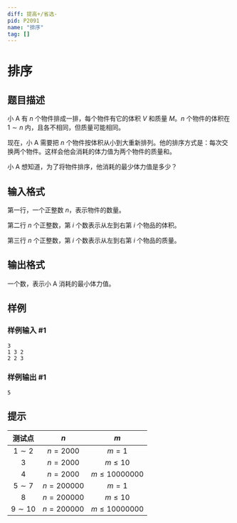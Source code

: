 ```yaml
---
diff: 提高+/省选-
pid: P2091
name: "排序"
tag: []
---
```

# 排序
## 题目描述

小 A 有 $n$ 个物件排成一排，每个物件有它的体积 $V$ 和质量 $M$。$n$ 个物件的体积在 $1 \sim n$ 内，且各不相同，但质量可能相同。

现在，小 A 需要把 $n$ 个物件按体积从小到大重新排列。他的排序方式是：每次交换两个物件。这样会他会消耗的体力值为两个物件的质量和。

小 A 想知道，为了将物件排序，他消耗的最少体力值是多少？
## 输入格式

第一行，一个正整数 $n$，表示物件的数量。

第二行 $n$ 个正整数，第 $i$ 个数表示从左到右第 $i$ 个物品的体积。

第三行 $n$ 个正整数，第 $i$ 个数表示从左到右第 $i$ 个物品的质量。
## 输出格式

一个数，表示小 A 消耗的最小体力值。

## 样例

### 样例输入 #1
```
3
1 3 2
2 2 3

```
### 样例输出 #1
```
5
```
## 提示

| 测试点 | $n$ | $m$ |
| :----------: | :----------: | :----------: |
| $1\sim 2$ | $n=2000$ | $m=1$ |
| $3$ | $n=2000$ | $m \leq 10$ |
| $4$ | $n=2000$ | $m \leq 10000000$ |
| $5\sim 7$ | $n=200000$ | $m=1$ |
| $8$ | $n=200000$ | $m \leq 10$ |
| $9\sim 10$ | $n=200000$ | $m \leq 10000000$ |
